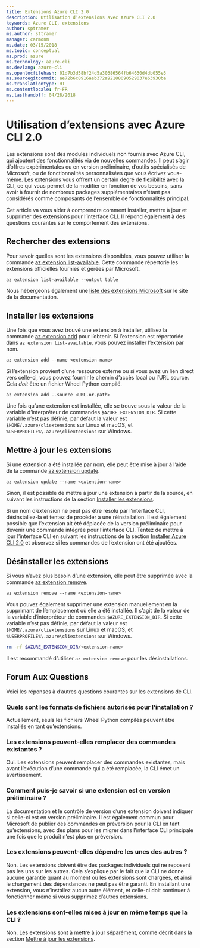 ```yaml
---
title: Extensions Azure CLI 2.0
description: Utilisation d’extensions avec Azure CLI 2.0
keywords: Azure CLI, extensions
author: sptramer
ms.author: sttramer
manager: carmonm
ms.date: 03/15/2018
ms.topic: conceptual
ms.prod: azure
ms.technology: azure-cli
ms.devlang: azure-cli
ms.openlocfilehash: 01d7b3d58bf24d5a30386564fb64630d4db055e3
ms.sourcegitcommit: ae72b6c8916aeb372a92188090529037e63930ba
ms.translationtype: HT
ms.contentlocale: fr-FR
ms.lasthandoff: 04/28/2018
---
```

# <a name="using-extensions-with-the-azure-cli-20"></a>Utilisation d’extensions avec Azure CLI 2.0

Les extensions sont des modules individuels non fournis avec Azure CLI, qui ajoutent des fonctionnalités via de nouvelles commandes. Il peut s’agir d’offres expérimentales ou en version préliminaire, d’outils spécialisés de Microsoft, ou de fonctionnalités personnalisées que vous écrivez vous-même. Les extensions vous offrent un certain degré de flexibilité avec la CLI, ce qui vous permet de la modifier en fonction de vos besoins, sans avoir à fournir de nombreux packages supplémentaires n’étant pas considérés comme composants de l’ensemble de fonctionnalités principal.

Cet article va vous aider à comprendre comment installer, mettre à jour et supprimer des extensions pour l’interface CLI. Il répond également à des questions courantes sur le comportement des extensions.

## <a name="find-extensions"></a>Rechercher des extensions

Pour savoir quelles sont les extensions disponibles, vous pouvez utiliser la commande [az extension list-available](/cli/azure/extension#az-extension-list-available). Cette commande répertorie les extensions officielles fournies et gérées par Microsoft.

```azurecli
az extension list-available --output table
```

Nous hébergeons également une [liste des extensions Microsoft](azure-cli-extensions-list.md) sur le site de la documentation.

## <a name="install-extensions"></a>Installer les extensions

Une fois que vous avez trouvé une extension à installer, utilisez la commande [az extension add](https://docs.microsoft.com/en-us/cli/azure/extension#az-extension-add) pour l’obtenir. Si l’extension est répertoriée dans `az extension list-available`, vous pouvez installer l’extension par nom.

```azurecli
az extension add --name <extension-name>
```

Si l’extension provient d’une ressource externe ou si vous avez un lien direct vers celle-ci, vous pouvez fournir le chemin d’accès local ou l’URL source. Cela _doit_ être un fichier Wheel Python compilé.

```azurecli
az extension add --source <URL-or-path>
```

Une fois qu’une extension est installée, elle se trouve sous la valeur de la variable d’interpréteur de commandes `$AZURE_EXTENSION_DIR`. Si cette variable n’est pas définie, par défaut la valeur est `$HOME/.azure/cliextensions` sur Linux et macOS, et `%USERPROFILE%\.azure\cliextensions` sur Windows.

## <a name="update-extensions"></a>Mettre à jour les extensions

Si une extension a été installée par nom, elle peut être mise à jour à l’aide de la commande [az extension update](https://docs.microsoft.com/en-us/cli/azure/extension#az-extension-update).

```azurecli
az extension update --name <extension-name>
```

Sinon, il est possible de mettre à jour une extension à partir de la source, en suivant les instructions de la section [Installer les extensions](#install-extensions).

Si un nom d’extension ne peut pas être résolu par l’interface CLI, désinstallez-la et tentez de procéder à une réinstallation. Il est également possible que l’extension ait été déplacée de la version préliminaire pour devenir une commande intégrée pour l’interface CLI. Tentez de mettre à jour l’interface CLI en suivant les instructions de la section [Installer Azure CLI 2.0](install-azure-cli.md) et observez si les commandes de l’extension ont été ajoutées. 

## <a name="uninstall-extensions"></a>Désinstaller les extensions

Si vous n’avez plus besoin d’une extension, elle peut être supprimée avec la commande [az extension remove](https://docs.microsoft.com/en-us/cli/azure/extension#az-extension-remove).

```azurecli
az extension remove --name <extension-name>
```

Vous pouvez également supprimer une extension manuellement en la supprimant de l’emplacement où elle a été installée. Il s’agit de la valeur de la variable d’interpréteur de commandes `$AZURE_EXTENSION_DIR`. Si cette variable n’est pas définie, par défaut la valeur est `$HOME/.azure/cliextensions` sur Linux et macOS, et `%USERPROFILE%\.azure\cliextensions` sur Windows.

```bash
rm -rf $AZURE_EXTENSION_DIR/<extension-name>
```

Il est recommandé d’utiliser `az extension remove` pour les désinstallations.

## <a name="faq"></a>Forum Aux Questions

Voici les réponses à d’autres questions courantes sur les extensions de CLI.

### <a name="what-file-formats-are-allowed-for-installation"></a>Quels sont les formats de fichiers autorisés pour l’installation ?

Actuellement, seuls les fichiers Wheel Python compilés peuvent être installés en tant qu’extensions.

### <a name="can-extensions-replace-existing-commands"></a>Les extensions peuvent-elles remplacer des commandes existantes ?

Oui. Les extensions peuvent remplacer des commandes existantes, mais avant l’exécution d’une commande qui a été remplacée, la CLI émet un avertissement.

### <a name="how-can-i-tell-if-an-extension-is-in-pre-release"></a>Comment puis-je savoir si une extension est en version préliminaire ?

La documentation et le contrôle de version d’une extension doivent indiquer si celle-ci est en version préliminaire. Il est également commun pour Microsoft de publier des commandes en préversion pour la CLI en tant qu’extensions, avec des plans pour les migrer dans l’interface CLI principale une fois que le produit n’est plus en préversion.

### <a name="can-extensions-depend-upon-each-other"></a>Les extensions peuvent-elles dépendre les unes des autres ?

Non. Les extensions doivent être des packages individuels qui ne reposent pas les uns sur les autres. Cela s’explique par le fait que la CLI ne donne aucune garantie quant au moment où les extensions sont chargées, et ainsi le chargement des dépendances ne peut pas être garanti. En installant une extension, vous n’installez aucun autre élément, et celle-ci doit continuer à fonctionner même si vous supprimez d’autres extensions.

### <a name="are-extensions-updated-along-with-the-cli"></a>Les extensions sont-elles mises à jour en même temps que la CLI ?

Non. Les extensions sont à mettre à jour séparément, comme décrit dans la section [Mettre à jour les extensions](#update-extensions).
